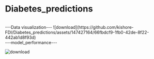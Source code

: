 # Diabetes_predictions
<br>
---Data visualization---
![download](https://github.com/kishore-FDI/Diabetes_predictions/assets/147427164/66fbdcf9-1fb0-42de-8f22-442ab1d8f93d)

<br>
---model_performance---

![download](https://github.com/kishore-FDI/Diabetes_predictions/assets/147427164/a96ab2a8-7ad2-497d-80b5-572e2c76beb4)
